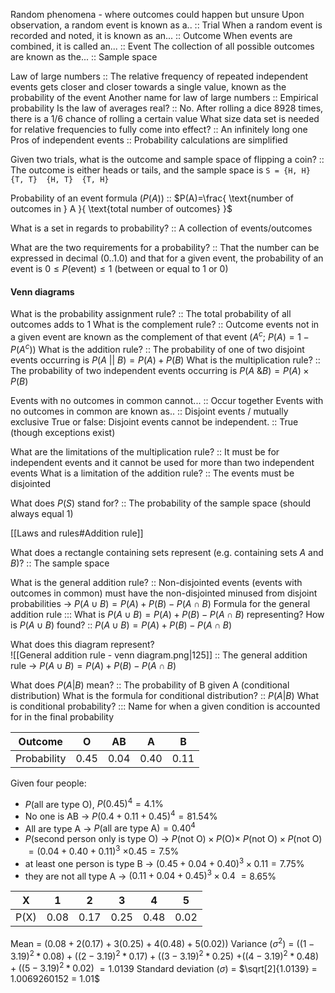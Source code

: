 Random phenomena - where outcomes could happen but unsure
Upon observation, a random event is known as a.. :: Trial
When a random event is recorded and noted, it is known as an... :: Outcome
When events are combined, it is called an... :: Event
The collection of all possible outcomes are known as the... :: Sample space

Law of large numbers :: The relative frequency of repeated independent events gets closer and closer towards a single value, known as the probability of the event
Another name for law of large numbers :: Empirical probability
Is the law of averages real? :: No. After rolling a dice 8928 times, there is a 1/6 chance of rolling a certain value
What size data set is needed for relative frequencies to fully come into effect? :: An infinitely long one
Pros of independent events :: Probability calculations are simplified

Given two trials, what is the outcome and sample space of flipping a coin? :: The outcome is either heads or tails, and the sample space is `S = {H, H}  {T, T}  {H, T}  {T, H}`

Probability of an event formula ($P(A)$) :: $P(A)=\frac{ \text{number of outcomes in } A }{ \text{total number of outcomes} }$

What is a set in regards to probability? :: A collection of events/outcomes

What are the two requirements for a probability? :: That the number can be expressed in decimal ($0..1.0$) and that for a given event, the probability of an event is $0 \le P(\text{event}) \le 1$ (between or equal to 1 or 0)

#### Venn diagrams
What is the probability assignment rule? :: The total probability of all outcomes adds to $1$
What is the complement rule? :: Outcome events not in a given event are known as the complement of that event ($A^{c}$; $P(A) = 1 - P(A^{c})$)
What is the addition rule? :: The probability of one of two disjoint events occurring is $P(A \text{ || } B) = P(A) + P(B)$
What is the multiplication rule? :: The probability of two independent events occurring is $P(A \text{ \& } B) = P(A) \times P(B)$

Events with no outcomes in common cannot... :: Occur together
Events with no outcomes in common are known as.. :: Disjoint events / mutually exclusive
True or false: Disjoint events cannot be independent. :: True (though exceptions exist)

What are the limitations of the multiplication rule? :: It must be for independent events and it cannot be used for more than two independent events
What is a limitation of the addition rule? :: The events must be disjointed

What does $P(S)$ stand for? :: The probability of the sample space (should always equal $1$)

[[Laws and rules#Addition rule]]

What does a rectangle containing sets represent (e.g. containing sets $A$ and $B$)? :: The sample space 


What is the general addition rule? :: Non-disjointed events (events with outcomes in common) must have the non-disjointed minused from disjoint probabilities -> $P(A \cup B) = P(A) + P(B) - P(A \cap B)$
Formula for the general addition rule ::: What is $P(A \cup B) = P(A) + P(B) - P(A \cap B)$ representing?
How is $P(A \cup B)$ found? :: $P(A \cup B) = P(A) + P(B) - P(A \cap B)$

What does this diagram represent?<br>![[General addition rule - venn diagram.png|125]] :: The general addition rule -> $P(A \cup B) = P(A) + P(B) - P(A \cap B)$

What does $P(A|B)$ mean? :: The probability of B given A (conditional distribution)
What is the formula for conditional distribution? :: $P(A|B)$
What is conditional probability? ::: Name for when a given condition is accounted for in the final probability 


| Outcome     | O    | AB   | A    | B    |
| ----------- | ---- | ---- | ---- | ---- |
| Probability | 0.45 | 0.04 | 0.40 | 0.11 |

Given four people:
- $P(\text{all are type O})$, $P(0.45)^{4} = 4.1\%$
 - No one is AB -> $P(0.4 + 0.11 + 0.45)^{4} = 81.54\%$
- All are type A -> $P(\text{all are type A}) = 0.40^{4}$
- $P(\text{second person only is type O})$ -> $P(\text{not O}) \times P(\text{O}) \times$ $P(\text{not O}) \times P(\text{not O})$ $= (0.04 + 0.40 + 0.11)^{3}$ $\times 0.45 = 7.5\%$
- at least one person is type B -> $(0.45 + 0.04 + 0.40)^{3} \times 0.11 = 7.75\%$
- they are not all type A -> $(0.11 + 0.04 + 0.45)^{3} \times 0.4$ $=8.65\%$


| X    | 1    | 2    | 3    | 4    | 5    |
| ---- | ---- | ---- | ---- | ---- | ---- |
| P(X) | 0.08 | 0.17 | 0.25 | 0.48 | 0.02 |
Mean = $(0.08 + 2(0.17) + 3(0.25) + 4(0.48) + 5(0.02))$
Variance ($\sigma ^{2}$) = $((1-3.19)^{2} * 0.08)+ ((2-3.19)^{2} * 0.17) + ((3-3.19)^{2} * 0.25)$ $+ ((4-3.19)^{2} * 0.48) + ((5-3.19)^{2} * 0.02)$ $= 1.0139$
Standard deviation ($\sigma$) = $\sqrt[2]{1.0139} = 1.0069260152 = 1.01$
